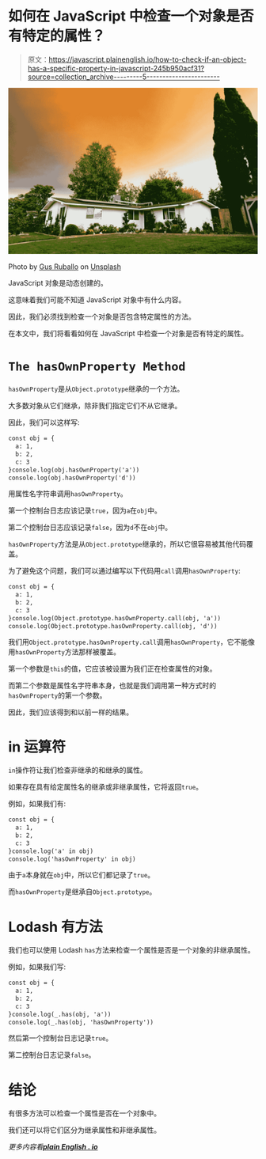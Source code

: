 # 如何在 JavaScript 中检查一个对象是否有特定的属性？

> 原文：<https://javascript.plainenglish.io/how-to-check-if-an-object-has-a-specific-property-in-javascript-245b950acf31?source=collection_archive---------5----------------------->

![](img/ce41fab90389fe866a60ea9dedc141ce.png)

Photo by [Gus Ruballo](https://unsplash.com/@gusruballo?utm_source=medium&utm_medium=referral) on [Unsplash](https://unsplash.com?utm_source=medium&utm_medium=referral)

JavaScript 对象是动态创建的。

这意味着我们可能不知道 JavaScript 对象中有什么内容。

因此，我们必须找到检查一个对象是否包含特定属性的方法。

在本文中，我们将看看如何在 JavaScript 中检查一个对象是否有特定的属性。

# `The hasOwnProperty Method`

`hasOwnProperty`是从`Object.prototype`继承的一个方法。

大多数对象从它们继承，除非我们指定它们不从它继承。

因此，我们可以这样写:

```
const obj = {
  a: 1,
  b: 2,
  c: 3
}console.log(obj.hasOwnProperty('a'))
console.log(obj.hasOwnProperty('d'))
```

用属性名字符串调用`hasOwnProperty`。

第一个控制台日志应该记录`true`，因为`a`在`obj`中。

第二个控制台日志应该记录`false`，因为`d`不在`obj`中。

`hasOwnProperty`方法是从`Object.prototype`继承的，所以它很容易被其他代码覆盖。

为了避免这个问题，我们可以通过编写以下代码用`call`调用`hasOwnProperty`:

```
const obj = {
  a: 1,
  b: 2,
  c: 3
}console.log(Object.prototype.hasOwnProperty.call(obj, 'a'))
console.log(Object.prototype.hasOwnProperty.call(obj, 'd'))
```

我们用`Object.prototype.hasOwnProperty.call`调用`hasOwnProperty`，它不能像用`hasOwnProperty`方法那样被覆盖。

第一个参数是`this`的值，它应该被设置为我们正在检查属性的对象。

而第二个参数是属性名字符串本身，也就是我们调用第一种方式时的`hasOwnProperty`的第一个参数。

因此，我们应该得到和以前一样的结果。

# in 运算符

`in`操作符让我们检查非继承的和继承的属性。

如果存在具有给定属性名的继承或非继承属性，它将返回`true`。

例如，如果我们有:

```
const obj = {
  a: 1,
  b: 2,
  c: 3
}console.log('a' in obj)
console.log('hasOwnProperty' in obj)
```

由于`a`本身就在`obj`中，所以它们都记录了`true`。

而`hasOwnProperty`是继承自`Object.prototype`。

# Lodash 有方法

我们也可以使用 Lodash `has`方法来检查一个属性是否是一个对象的非继承属性。

例如，如果我们写:

```
const obj = {
  a: 1,
  b: 2,
  c: 3
}console.log(_.has(obj, 'a'))
console.log(_.has(obj, 'hasOwnProperty'))
```

然后第一个控制台日志记录`true`。

第二控制台日志记录`false`。

# 结论

有很多方法可以检查一个属性是否在一个对象中。

我们还可以将它们区分为继承属性和非继承属性。

*更多内容看*[***plain English . io***](http://plainenglish.io)